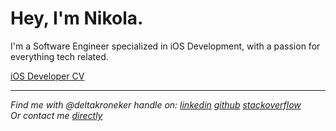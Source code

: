 # Hey, I'm Nikola.

I'm a Software Engineer specialized in iOS Development, with a passion for everything tech related.  

[iOS Developer CV](cv.pdf)

---

*Find me with @deltakroneker handle on:*
*[linkedin](https://www.linkedin.com/in/deltakroneker)*
*[github](https://github.com/deltakroneker)*
*[stackoverflow](https://stackoverflow.com/users/12238373/deltakroneker)*  
*Or contact me [directly](mailto:email@nikolamilic.xyz)*
